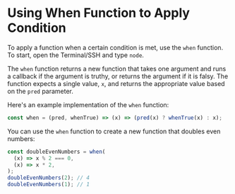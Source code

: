 # Using When Function to Apply Condition

To apply a function when a certain condition is met, use the `when` function. To start, open the Terminal/SSH and type `node`.

The `when` function returns a new function that takes one argument and runs a callback if the argument is truthy, or returns the argument if it is falsy. The function expects a single value, `x`, and returns the appropriate value based on the `pred` parameter.

Here's an example implementation of the `when` function:

```js
const when = (pred, whenTrue) => (x) => (pred(x) ? whenTrue(x) : x);
```

You can use the `when` function to create a new function that doubles even numbers:

```js
const doubleEvenNumbers = when(
  (x) => x % 2 === 0,
  (x) => x * 2,
);
doubleEvenNumbers(2); // 4
doubleEvenNumbers(1); // 1
```
